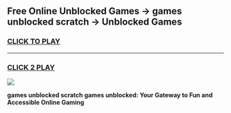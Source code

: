
## Free Online Unblocked Games → games unblocked scratch → Unblocked Games
<h3>
<a href="https://premium.freeplayer.one?title=games_unblocked_scratch&ref=21F">CLICK TO PLAY</a></h3>
<hr>

<h3>
<a href="https://premium.freeplayer.one?title=games_unblocked_scratch&ref=21F">CLICK 2 PLAY</a>
  
</h3>

<a href="https://premium.freeplayer.one?title=games_unblocked_scratch&ref=21F/"><img src="https://clearcache.store/games.png"></a>


**games unblocked scratch games unblocked: Your Gateway to Fun and Accessible Online Gaming**
